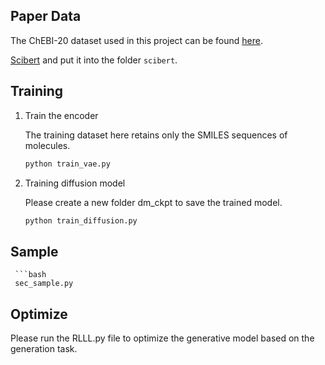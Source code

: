## Paper Data

The ChEBI-20 dataset used in this project can be found [here](https://github.com/blender-nlp/MolT5/tree/main/ChEBI-20_data).

[Scibert](https://huggingface.co/allenai/scibert_scivocab_uncased) and put it into the folder `scibert`.

## Training

1. Train the encoder

   The training dataset here retains only the SMILES sequences of molecules.

   ```bash
   python train_vae.py

3. Training diffusion model
   
   Please create a new folder dm_ckpt to save the trained model.
   
    ```bash
   python train_diffusion.py

## Sample
     ```bash
     sec_sample.py

## Optimize 

Please run the RLLL.py file to optimize the generative model based on the generation task.
  

